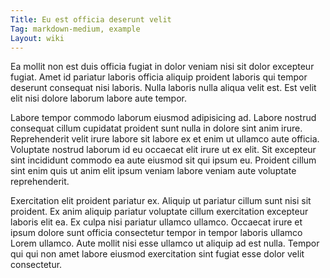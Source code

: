 ```yaml
---
Title: Eu est officia deserunt velit
Tag: markdown-medium, example
Layout: wiki
---
```

Ea mollit non est duis officia fugiat in dolor veniam nisi sit dolor excepteur fugiat. Amet id pariatur laboris officia aliquip proident laboris qui tempor deserunt consequat nisi laboris. Nulla laboris nulla aliqua velit est. Est velit elit nisi dolore laborum labore aute tempor.

Labore tempor commodo laborum eiusmod adipisicing ad. Labore nostrud consequat cillum cupidatat proident sunt nulla in dolore sint anim irure. Reprehenderit velit irure labore sit labore ex et enim ut ullamco aute officia. Voluptate nostrud laborum id eu occaecat elit irure ut ex elit. Sit excepteur sint incididunt commodo ea aute eiusmod sit qui ipsum eu. Proident cillum sint enim quis ut anim elit ipsum veniam labore veniam aute voluptate reprehenderit.

Exercitation elit proident pariatur ex. Aliquip ut pariatur cillum sunt nisi sit proident. Ex anim aliquip pariatur voluptate cillum exercitation excepteur laboris elit ea. Ex culpa nisi pariatur ullamco ullamco. Occaecat irure et ipsum dolore sunt officia consectetur tempor in tempor laboris ullamco Lorem ullamco. Aute mollit nisi esse ullamco ut aliquip ad est nulla. Tempor qui qui non amet labore eiusmod exercitation sint fugiat esse dolor velit consectetur.